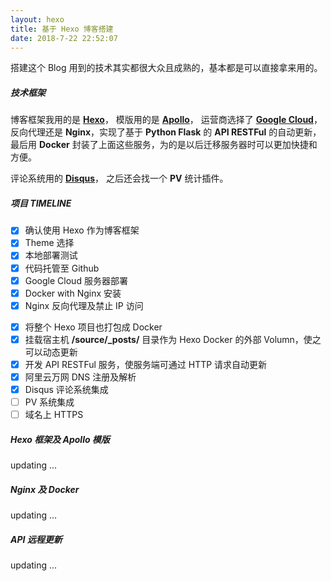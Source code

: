 ```yaml
---
layout: hexo
title: 基于 Hexo 博客搭建
date: 2018-7-22 22:52:07
---
```


搭建这个 Blog 用到的技术其实都很大众且成熟的，基本都是可以直接拿来用的。

##### 技术框架
博客框架我用的是 [**Hexo**](https://hexo.io/zh-cn/docs/index.html)， 模版用的是 [**Apollo**](https://github.com/pinggod/hexo-theme-apollo)， 运营商选择了 [**Google Cloud**](https://cloud.google.com/)，反向代理还是 **Nginx**，实现了基于 **Python Flask** 的 **API RESTFul** 的自动更新，最后用 **Docker** 封装了上面这些服务，为的是以后迁移服务器时可以更加快捷和方便。

评论系统用的 [**Disqus**](https://disqus.com/)， 之后还会找一个 **PV** 统计插件。



##### 项目 TIMELINE

- [x] 确认使用 Hexo 作为博客框架
- [x] Theme 选择
- [x] 本地部署测试
- [x] 代码托管至 Github
- [x] Google Cloud 服务器部署
- [x] Docker with Nginx 安装
- [x] Nginx 反向代理及禁止 IP 访问
<!--more-->
- [x] 将整个 Hexo 项目也打包成 Docker
- [x] 挂载宿主机 **/source/_posts/** 目录作为 Hexo Docker 的外部 Volumn，使之可以动态更新
- [x] 开发 API RESTFul 服务，使服务端可通过 HTTP 请求自动更新
- [x] 阿里云万网 DNS 注册及解析
- [x] Disqus 评论系统集成
- [ ] PV 系统集成
- [ ] 域名上 HTTPS

##### Hexo 框架及 Apollo 模版

updating ...

##### Nginx 及 Docker

updating ...

##### API 远程更新

updating ...


